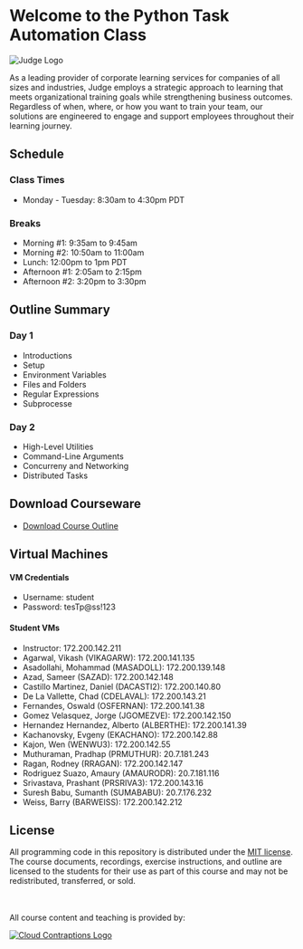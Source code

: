 # Welcome to the Python Task Automation Class

![Judge Logo](https://imagedelivery.net/VKawrzTPdVOU6XYN26Rvmg/c0029fc6-7ba6-43b7-4e3f-e340c3ef8d00/public "Judge Logo")

As a leading provider of corporate learning services for companies of all sizes and industries, Judge employs a strategic approach to learning that meets organizational training goals while strengthening business outcomes. Regardless of when, where, or how you want to train your team, our solutions are engineered to engage and support employees throughout their learning journey.

## Schedule

### Class Times

- Monday - Tuesday: 8:30am to 4:30pm PDT

### Breaks

- Morning #1: 9:35am to 9:45am
- Morning #2: 10:50am to 11:00am 
- Lunch: 12:00pm to 1pm PDT
- Afternoon #1: 2:05am to 2:15pm
- Afternoon #2: 3:20pm to 3:30pm

##  Outline Summary

### Day 1

- Introductions
- Setup
- Environment Variables
- Files and Folders
- Regular Expressions
- Subprocesse


### Day 2

- High-Level Utilities
- Command-Line Arguments
- Concurreny and Networking
- Distributed Tasks


## Download Courseware

- [Download Course Outline](courseware/PythonTaskAutomationOutline.pdf)

## Virtual Machines

#### VM Credentials

- Username: student
- Password: tesTp@ss!123

#### Student VMs

- Instructor: 172.200.142.211
- Agarwal, Vikash (VIKAGARW): 172.200.141.135
- Asadollahi, Mohammad (MASADOLL): 172.200.139.148
- Azad, Sameer (SAZAD): 172.200.142.148
- Castillo Martinez, Daniel (DACASTI2): 172.200.140.80
- De La Vallette, Chad (CDELAVAL): 172.200.143.21
- Fernandes, Oswald (OSFERNAN): 172.200.141.38
- Gomez Velasquez, Jorge (JGOMEZVE): 172.200.142.150
- Hernandez Hernandez, Alberto (ALBERTHE): 172.200.141.39
- Kachanovsky, Evgeny (EKACHANO): 172.200.142.88
- Kajon, Wen (WENWU3): 172.200.142.55
- Muthuraman, Pradhap (PRMUTHUR): 20.7.181.243
- Ragan, Rodney (RRAGAN): 172.200.142.147
- Rodriguez Suazo, Amaury (AMAURODR): 20.7.181.116
- Srivastava, Prashant (PRSRIVA3): 172.200.143.16
- Suresh Babu, Sumanth (SUMABABU): 20.7.176.232
- Weiss, Barry (BARWEISS): 172.200.142.212

## License

All programming code in this repository is distributed under the [MIT license](license.txt). The course documents, recordings, exercise instructions, and outline are licensed to the students for their use as part of this course and may not be redistributed, transferred, or sold.

<br><br>
All course content and teaching is provided by:<br>

[![Cloud Contraptions Logo](https://imagedelivery.net/VKawrzTPdVOU6XYN26Rvmg/aff3f165-00ec-4130-83d3-7ff4744f7d00/h=50,sharpen=1 "Cloud Contraptions Logo")](https://www.cloudcontraptions.com)